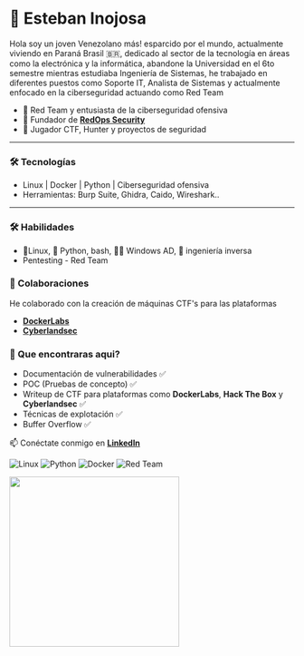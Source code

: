 # 👋 Esteban Inojosa

Hola soy un joven Venezolano más! esparcido por el mundo, actualmente viviendo en Paraná Brasil 🇧🇷, dedicado al sector de la tecnología en áreas como la electrónica y la informática, abandone la Universidad en el 6to semestre mientras estudiaba Ingeniería de Sistemas, he trabajado en diferentes puestos como Soporte IT, Analista de Sistemas y actualmente enfocado en la ciberseguridad actuando como Red Team

- 🚀 Red Team y entusiasta de la ciberseguridad ofensiva  
- 🔐 Fundador de [**RedOps Security**](https://www.linkedin.com/company/redtops-security)
- 🎯 Jugador CTF, Hunter y proyectos de seguridad
---
### 🛠️ Tecnologías
- Linux | Docker | Python | Ciberseguridad ofensiva
- Herramientas: Burp Suite, Ghidra, Caido, Wireshark..
---
### 🛠️ Habilidades
- 🐧Linux, 🐍 Python, bash, 🧑‍💻 Windows AD, 🔄 ingeniería inversa 
- Pentesting - Red Team

### 📌 Colaboraciones

He colaborado con la creación de máquinas CTF's para las plataformas 
- [**DockerLabs**](https://dockerlabs.es)  
- [**Cyberlandsec**](https://cyberlandsec.com)

### 🤔 Que encontraras aqui? 

- Documentación de vulnerabilidades ✅️
- POC (Pruebas de concepto) ✅️
- Writeup de CTF para plataformas como **DockerLabs**, **Hack The Box** y **Cyberlandsec** ✅️
- Técnicas de explotación ✅️
- Buffer Overflow ✅️
    
📫 Conéctate conmigo en [**LinkedIn**](https://www.linkedin.com/in/estebaninojosa)


![Linux](https://img.shields.io/badge/Linux-FCC624?style=flat&logo=linux&logoColor=black)
![Python](https://img.shields.io/badge/Python-3776AB?style=flat&logo=python&logoColor=white)
![Docker](https://img.shields.io/badge/Docker-2496ED?style=flat&logo=docker&logoColor=white)
![Red Team](https://img.shields.io/badge/Red%20Team-%F0%9F%94%B4-red)


<img src="https://media.giphy.com/media/qgQUggAC3Pfv687qPC/giphy.gif" width="300">

